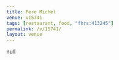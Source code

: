 ```yaml
---
title: Pere Michel
venue: v15741
tags: [restaurant, food, "fhrs:413245"]
permalink: /v/15741/
layout: venue
---
```

null
